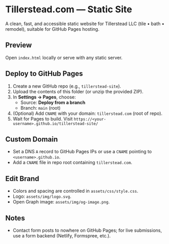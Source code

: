 # Tillerstead.com — Static Site

A clean, fast, and accessible static website for Tillerstead LLC (tile • bath • remodel), suitable for GitHub Pages hosting.

## Preview
Open `index.html` locally or serve with any static server.

## Deploy to GitHub Pages
1. Create a new GitHub repo (e.g., `tillerstead-site`).
2. Upload the contents of this folder (or unzip the provided ZIP).
3. In **Settings → Pages**, choose:
   - Source: **Deploy from a branch**
   - Branch: `main` (root)
4. (Optional) Add `CNAME` with your domain: `tillerstead.com` (root of repo).
5. Wait for Pages to build. Visit `https://<your-username>.github.io/tillerstead-site/`

## Custom Domain
- Set a DNS `A` record to GitHub Pages IPs or use a `CNAME` pointing to `<username>.github.io`.
- Add a `CNAME` file in repo root containing `tillerstead.com`.

## Edit Brand
- Colors and spacing are controlled in `assets/css/style.css`.
- Logo: `assets/img/logo.svg`.
- Open Graph image: `assets/img/og-image.png`.

## Notes
- Contact form posts to nowhere on GitHub Pages; for live submissions, use a form backend (Netlify, Formspree, etc.).
